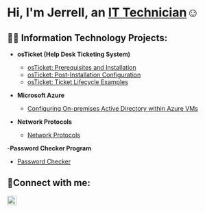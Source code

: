 <h1>Hi, I'm Jerrell, an <a href="https://linkedin.com/in/jerrell-jackson-33b327193/">IT Technician</a>☺</h1>

<h2>👨‍💻 Information Technology Projects:</h2>

- <b>osTicket (Help Desk Ticketing System)</b>
  - [osTicket: Prerequisites and Installation](https://github.com/JerrellJ5/osticket-prereqs)
  - [osTicket: Post-Installation Configuration](https://github.com/JerrellJ5/post-install-config/blob/main/README.md)
  - [osTicket: Ticket Lifecycle Examples](https://github.com/JerrellJ5/ticket-lifecycle/blob/main/README.md)

- <b>Microsoft Azure</b>
  - [Configuring On-premises Active Directory within Azure VMs](https://github.com/JerrellJ5/configure-ad)

- <b>Network Protocols</b>
  - [Network Protocols](https://github.com/JerrellJ5/azure-network-protocols)

-<b>Password Checker Program</b>
  - [Password Checker](https://github.com/JerrellJ5/Password-Checker/blob/main/README.md)

<h2>🤳Connect with me:</h2>

[<img align="left" alt="Josh | LinkedIn" width="22px" src="https://cdn.jsdelivr.net/npm/simple-icons@v3/icons/linkedin.svg" />][linkedin]

[linkedin]: https://linkedin.com/in/jerrell-jackson-33b327193/
